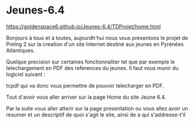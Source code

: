 # Jeunes-6.4

https://goldenspace6.github.io/Jeunes-6.4/TDProjet/home.html


Bonjours à tous et à toutes, aujourdh'hui nous vous presentons le projet de PreIng 2 sur la creation d'un site Internet destiné aux jeunes en Pyrénées
Atlantiques. 

Quelque precision sur certaines fonctionnaliter tel que par exemple le telechargement en PDF des references du jeunes. Il faut vous munir du logiciel suivant :

tcpdf qui va donc vous permettre de pouvoir telecharger en PDF.

Tout d'avoir vous aller arriver sur la page Home du site Jeune 6.4. 

Par la suite vous aller atterir sur la page presentation ou vous allez avoir un resumer et un descriptif de quoi s'agit le site, ainsi de a qui s'addresse-t'il
